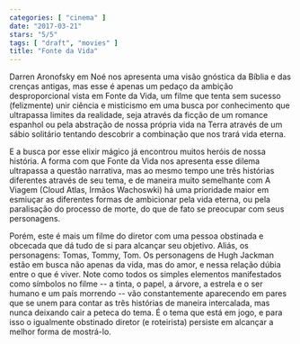 ```yaml
---
categories: [ "cinema" ]
date: "2017-03-21"
stars: "5/5"
tags: [ "draft", "movies" ]
title: "Fonte da Vida"
---
```

Darren Aronofsky em Noé nos apresenta uma visão gnóstica da Bíblia e das crenças antigas, mas esse é apenas um pedaço da ambição desproporcional vista em Fonte da Vida, um filme que tenta sem sucesso (felizmente) unir ciência e misticismo em uma busca por conhecimento que ultrapassa limites da realidade, seja através da ficção de um romance espanhol ou pela abstração de nossa própria vida na Terra através de um sábio solitário tentando descobrir a combinação que nos trará vida eterna.

E a busca por esse elixir mágico já encontrou muitos heróis de nossa história. A forma com que Fonte da Vida nos apresenta esse dilema ultrapassa a questão narrativa, mas ao mesmo tempo une três histórias diferentes através de seu tema, e de maneira muito semelhante com A Viagem (Cloud Atlas, Irmãos Wachoswki) há uma prioridade maior em esmiuçar as diferentes formas de ambicionar pela vida eterna, ou pela paralisação do processo de morte, do que de fato se preocupar com seus personagens.

Porém, este é mais um filme do diretor com uma pessoa obstinada e obcecada que dá tudo de si para alcançar seu objetivo. Aliás, os personagens: Tomas, Tommy, Tom. Os personagens de Hugh Jackman estão em busca não apenas da vida, mas do amor, e nessa relação dúbia entre o que é viver. Note como todos os simples elementos manifestados como símbolos no filme -- a tinta, o papel, a árvore, a estrela e o ser humano e um país morrendo -- vão constantemente aparecendo em pares que se unem para contar as três histórias de maneira intercalada, mas nunca deixando cair a peteca do tema. É o tema que está em jogo, e para isso o igualmente obstinado diretor (e roteirista) persiste em alcançar a melhor forma de mostrá-lo.
